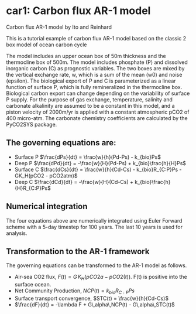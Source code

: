 # car1: Carbon flux AR-1 model

Carbon flux AR-1 model by Ito and Reinhard

This is a tutorial example of carbon flux AR-1 model based on the classic 2 box model of ocean carbon cycle

The model includes an upper ocean box of 50m thickness and the thermocline box of 500m. The model includes phosphate (P) and dissolved inorganic carbon (C) as prognostic variables. The two boxes are mixed by the vertical exchange rate, w, which is a sum of the mean (w0) and noise (epsilon). The biological export of P and C is parameterized as a linear function of surface P, which is fully remineralized in the thermocline box. Biological carbon export can change depending on the variability of surface P supply. For the purpose of gas exchange, temperature, salinity and carbonate alkalinity are assumed to be a constant in this model, and a piston velocity of 2000m/yr is applied with a constant atmospheric pCO2 of 400 micro-atm. The carbonate chemistry coefficients are calculated by the PyCO2SYS package. 

## The governing equations are: 
- Surface P $\frac{dPs}{dt} = \frac{w}{h}(Pd-Ps) - k_{bio}Ps$
- Deep P $\frac{dPd}{dt} = -\frac{w}{H}(Pd-Ps) + k_{bio}\frac{h}{H}Ps$
- Surface C $\frac{dCs}{dt} = \frac{w}{h}(Cd-Cs) - k_{bio}R_{C:P}Ps - GK_H(pCO2 - pCO2atm)$
- Deep C $\frac{dCd}{dt} = -\frac{w}{H}(Cd-Cs) + k_{bio}\frac{h}{H}R_{C:P}Ps$

## Numerical integration
The four equations above are numerically integrated using Euler Forward scheme with a 5-day timestep for 100 years. The last 10 years is used for analysis. 

## Transformation to the AR-1 framework
The governing equations can be transformed to the AR-1 model as follows. 
- Air-sea CO2 flux, $F(t) = G\,K_H(pCO2a - pCO2(t))$. F(t) is positive into the surface ocean. 
- Net Community Production, $NCP(t) = k_{bio}R_{C:P}Ps$
- Surface transport convergence, $STC(t) = \frac{w}{h}(Cd-Cs)$
- $\frac{dF}{dt} = -\lambda F + G\,alpha\,NCP(t) - G\,alpha\,STC(t)$

